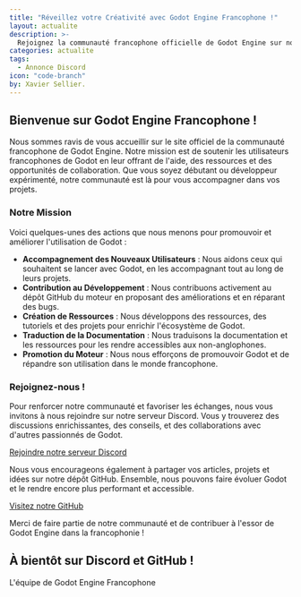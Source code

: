 ```yaml
---
title: "Réveillez votre Créativité avec Godot Engine Francophone !"
layout: actualite
description: >-
  Rejoignez la communauté francophone officielle de Godot Engine sur notre serveur Discord pour obtenir de l'aide, partager vos projets, et contribuer à l'amélioration du moteur via GitHub.
categories: actualite
tags:
  - Annonce Discord
icon: "code-branch"
by: Xavier Sellier.
---
```


## Bienvenue sur Godot Engine Francophone !

Nous sommes ravis de vous accueillir sur le site officiel de la communauté francophone de Godot Engine. Notre mission est de soutenir les utilisateurs francophones de Godot en leur offrant de l'aide, des ressources et des opportunités de collaboration. Que vous soyez débutant ou développeur expérimenté, notre communauté est là pour vous accompagner dans vos projets.

### Notre Mission

Voici quelques-unes des actions que nous menons pour promouvoir et améliorer l'utilisation de Godot :

- **Accompagnement des Nouveaux Utilisateurs** : Nous aidons ceux qui souhaitent se lancer avec Godot, en les accompagnant tout au long de leurs projets.
- **Contribution au Développement** : Nous contribuons activement au dépôt GitHub du moteur en proposant des améliorations et en réparant des bugs.
- **Création de Ressources** : Nous développons des ressources, des tutoriels et des projets pour enrichir l'écosystème de Godot.
- **Traduction de la Documentation** : Nous traduisons la documentation et les ressources pour les rendre accessibles aux non-anglophones.
- **Promotion du Moteur** : Nous nous efforçons de promouvoir Godot et de répandre son utilisation dans le monde francophone.

### Rejoignez-nous !

Pour renforcer notre communauté et favoriser les échanges, nous vous invitons à nous rejoindre sur notre serveur Discord. Vous y trouverez des discussions enrichissantes, des conseils, et des collaborations avec d'autres passionnés de Godot.

[Rejoindre notre serveur Discord](https://discordapp.com/invite/NQVd34V)

Nous vous encourageons également à partager vos articles, projets et idées sur notre dépôt GitHub. Ensemble, nous pouvons faire évoluer Godot et le rendre encore plus performant et accessible.

[Visitez notre GitHub](https://github.com/Godot-Engine-Francophone)

Merci de faire partie de notre communauté et de contribuer à l'essor de Godot Engine dans la francophonie !

## À bientôt sur Discord et GitHub !

L'équipe de Godot Engine Francophone